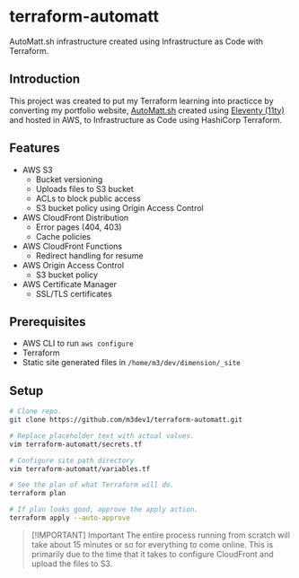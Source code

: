 # terraform-automatt
AutoMatt.sh infrastructure created using Infrastructure as Code with Terraform.

## Introduction
This project was created to put my Terraform learning into practicce by converting my portfolio website, [AutoMatt.sh](https://automatt.sh) created using [Eleventy (11ty)](https://11ty.dev) and hosted in AWS, to Infrastructure as Code using HashiCorp Terraform.

## Features
- AWS S3
  - Bucket versioning
  - Uploads files to S3 bucket
  - ACLs to block public access
  - S3 bucket policy using Origin Access Control
- AWS CloudFront Distribution
  - Error pages (404, 403)
  - Cache policies
- AWS CloudFront Functions
  - Redirect handling for resume
- AWS Origin Access Control
  - S3 bucket policy
- AWS Certificate Manager
  - SSL/TLS certificates

## Prerequisites
- AWS CLI to run `aws configure`
- Terraform
- Static site generated files in `/home/m3/dev/dimension/_site`

## Setup
```sh
# Clone repo.
git clone https://github.com/m3dev1/terraform-automatt.git

# Replace placeholder text with actual values.
vim terraform-automatt/secrets.tf

# Configure site path directory
vim terraform-automatt/variables.tf

# See the plan of what Terraform will do.
terraform plan

# If plan looks good, approve the apply action.
terraform apply --auto-approve
```

> [!IMPORTANT] Important
> The entire process running from scratch will take about 15 minutes or so for everything to come online. This is primarily due to the time that it takes to configure CloudFront and upload the files to S3.